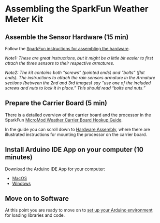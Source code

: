# Assembling the SparkFun Weather Meter Kit

## Assemble the Sensor Hardware (15 min)

Follow the [SparkFun instructions for assembling the hardware](https://learn.sparkfun.com/tutorials/weather-meter-hookup-guide#hardware-assembly).

*Note1: These are great instructions, but it might be a little bit easier
to first attach the three sensors to their respective armatures.*

*Note2: The kit contains both “screws” (pointed ends) and “bolts” (flat ends).
The instructions to attach the rain sensors armature in the Armature
sections (between the 2nd and 3rd images) say “use one of the included
screws and nuts to lock it in place.”  This should read “bolts and nuts.”*

## Prepare the Carrier Board (5 min)

There is a detailed overview of the carrier board and the processor in
the SparkFun 
[MicroMod Weather Carrier Board Hookup Guide](https://learn.sparkfun.com/tutorials/micromod-weather-carrier-board-hookup-guide).

In the guide you can scroll down to 
[Hardware Assembly]( https://learn.sparkfun.com/tutorials/micromod-esp32-processor-board-hookup-guide/hardware-hookup),
where there are illustrated instructions for mounting the processor on the
carrier board.

## Install Arduino IDE App on your computer (10 minutes)

Download the Arduino IDE App for your computer:
* [MacOS]()
* [Windows]()

## Move on to Software

At this point you are ready to move on to 
[set up your Arduino environment](https://github.com/cecat/WeatherStation/tree/main/src)
for
loading libraries and code.




